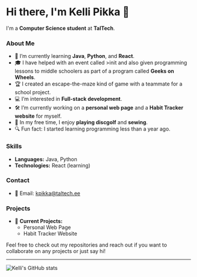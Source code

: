 # Hi there, I'm Kelli Pikka 👋

I'm a **Computer Science student** at **TalTech**.

### About Me

- 🌱 I’m currently learning **Java**, **Python**, and **React**.
- 🎓 I have helped with an event called >init and also given programming lessons to middle schoolers as part of a program called **Geeks on Wheels**.
- 🏆 I created an escape-the-maze kind of game with a teammate for a school project.
- 💻 I’m interested in **Full-stack development**.
- 🛠️ I’m currently working on a **personal web page** and a **Habit Tracker website** for myself.
- 🎯 In my free time, I enjoy **playing discgolf** and **sewing**.
- 🔍 Fun fact: I started learning programming less than a year ago.

### Skills

- **Languages:** Java, Python
- **Technologies:** React (learning)

### Contact

- 📧 Email: [kpikka@taltech.ee](mailto:kpikka@taltech.ee)

### Projects

- 🚀 **Current Projects:**
  - Personal Web Page
  - Habit Tracker Website

Feel free to check out my repositories and reach out if you want to collaborate on any projects or just say hi!

---

![Kelli's GitHub stats](https://github-readme-stats.vercel.app/api?username=your-github-username&show_icons=true&theme=radical)
